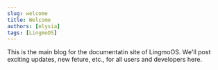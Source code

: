 ```yaml
---
slug: welcome
title: Welcome
authors: [elysia]
tags: [LingmoOS]
---
```


This is the main blog for the documentatin site of LingmoOS. We'll post exciting updates, new feture, etc., for all users and developers here.
